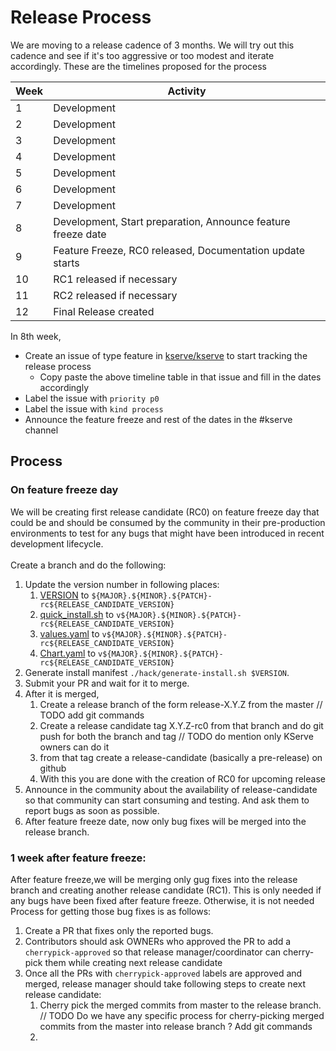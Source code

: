 # Release Process

We are moving to a release cadence of 3 months. We will try out this cadence and see if it's too aggressive or too modest and iterate accordingly.
These are the timelines proposed for the process

| Week | Activity                                                     |
|------|--------------------------------------------------------------|
| 1    | Development                                                  |
| 2    | Development                                                  |
| 3    | Development                                                  |
| 4    | Development                                                  |
| 5    | Development                                                  |
| 6    | Development                                                  |
| 7    | Development                                                  |
| 8    | Development, Start preparation, Announce feature freeze date |
| 9    | Feature Freeze, RC0 released, Documentation update starts    |
| 10   | RC1 released if necessary                                    |
| 11   | RC2 released if necessary                                    |
| 12   | Final Release created                                        |



In 8th week,
- Create an issue of type feature in [kserve/kserve](https://github.com/kserve/kserve) to start tracking the release process
    - Copy paste the above timeline table in that issue and fill in the dates accordingly
- Label the issue with `priority p0`
- Label the issue with `kind process`
- Announce the feature freeze and rest of the dates in the #kserve channel


## Process
### On feature freeze day
We will be creating first release candidate (RC0) on feature freeze day that could be and should be consumed by the community in their pre-production environments to test for any
bugs that might have been introduced in recent development lifecycle.</br></br>
Create a branch and do the following:
1. Update the version number in following places:
    1. [VERSION](../python/VERSION) to `${MAJOR}.${MINOR}.${PATCH}-rc${RELEASE_CANDIDATE_VERSION}`
    2. [quick_install.sh](../hack/quick_install.sh#L35) to `v${MAJOR}.${MINOR}.${PATCH}-rc${RELEASE_CANDIDATE_VERSION}`
    3. [values.yaml](../charts/kserve/values.yaml#L2) to `v${MAJOR}.${MINOR}.${PATCH}-rc${RELEASE_CANDIDATE_VERSION}`
    4. [Chart.yaml](../charts/kserve/Chart.yaml#L3) to `v${MAJOR}.${MINOR}.${PATCH}-rc${RELEASE_CANDIDATE_VERSION}`
2. Generate install manifest `./hack/generate-install.sh $VERSION`.
3. Submit your PR and wait for it to merge.
4. After it is merged,
    1. Create a release branch of the form release-X.Y.Z from the master // TODO add git commands
    2. Create a release candidate tag X.Y.Z-rc0 from that branch and do git push for both the branch and tag // TODO do mention only KServe owners can do it
    3. from that tag create a release-candidate (basically a pre-release) on github
    4. With this you are done with the creation of RC0 for upcoming release
5. Announce in the community about the availability of release-candidate so that community can start consuming and testing. And ask them to report bugs as soon as possible.
6. After feature freeze date, now only bug fixes will be merged into the release branch.

### 1 week after feature freeze:
After feature freeze,we will be merging only gug fixes into the release branch and creating another release candidate (RC1).
This is only needed if any bugs have been fixed after feature freeze. Otherwise, it is not needed
Process for getting those bug fixes is as follows:
1. Create a PR that fixes only the reported bugs.
2. Contributors should ask OWNERs who approved the PR to add a `cherrypick-approved` so that release manager/coordinator can cherry-pick them while creating next release candidate
3. Once all the PRs with `cherrypick-approved` labels are approved and merged, release manager should take following steps to create next release candidate:
    1. Cherry pick the merged commits from master to the release branch. // TODO Do we have any specific process for cherry-picking merged commits from the master into release branch ? Add git commands
    2. 

